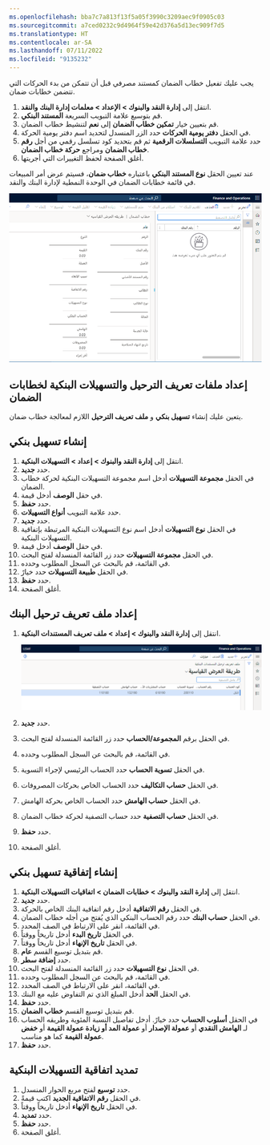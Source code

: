 ```yaml
---
ms.openlocfilehash: bba7c7a813f13f5a05f3990c3209aec9f0905c03
ms.sourcegitcommit: a7ced0232c9d4964f59e42d376a5d13ec909f7d5
ms.translationtype: HT
ms.contentlocale: ar-SA
ms.lasthandoff: 07/11/2022
ms.locfileid: "9135232"
---
```

يجب عليك تفعيل خطاب الضمان كمستند مصرفي قبل أن تتمكن من بدء الحركات التي تتضمن خطابات ضمان.

1.  انتقل إلى **‏‫إدارة النقد والبنوك‬ > الإعداد > معلمات إدارة البنك والنقد**.
2.  قم بتوسيع علامة التبويب السريعة **المستند البنكي**.
3.  قم بتعيين خيار **تمكين خطاب الضمان** إلى **نعم** لتنشيط خطاب الضمان.
4.  في الحقل **دفتر يومية الحركات** حدد الزر المنسدل لتحديد اسم دفتر يومية الحركة.
5.  حدد علامة التبويب **التسلسلات الرقمية** ثم قم بتحديد كود تسلسل رقمي من أجل **رقم خطاب الضمان** ومراجع **حركة خطاب الضمان**.
6.  أغلق الصفحة لحفظ التغييرات التي أجريتها.


عند تعيين الحقل **نوع المستند البنكي** باعتباره **خطاب ضمان**، فسيتم عرض أمر المبيعات في قائمة خطابات الضمان في الوحدة النمطية لإدارة البنك والنقد. 

![لقطة شاشة لصفحة خطاب الضمان.](../media/letter-of-guarantee.png)

## <a name="set-up-bank-facilities-and-posting-profiles-for-letters-of-guarantee"></a>إعداد ملفات تعريف الترحيل والتسهيلات البنكية لخطابات الضمان 

يتعين عليك إنشاء **تسهيل بنكي** و **ملف تعريف الترحيل** اللازم لمعالجة خطاب ضمان.

## <a name="create-a-bank-facility"></a>إنشاء تسهيل بنكي 

1.  انتقل إلى **‏‫إدارة النقد والبنوك‬ > إعداد > التسهيلات البنكية**.
2.  حدد **جديد‏‎**.
3.  في الحقل **مجموعة التسهيلات** أدخل اسم مجموعة التسهيلات البنكية لحركة خطاب الضمان.
4.  في حقل **الوصف** أدخل قيمة.
5.  حدد **حفظ**.
6.  حدد علامة التبويب **أنواع التسهيلات**.
7.  حدد **جديد‏‎**.
8.  في الحقل **نوع التسهيلات** أدخل اسم نوع التسهيلات البنكية المرتبطة بإتفاقية التسهيلات البنكية.
9.  في حقل **الوصف** أدخل قيمة.
10. في الحقل **مجموعة التسهيلات** حدد زر القائمة المنسدلة لفتح البحث.
11. في القائمة، قم بالبحث عن السجل المطلوب وحدده.
12. في الحقل **طبيعة التسهيلات** حدد خيارً.
13. حدد **حفظ**.
14. أغلق الصفحة.


## <a name="set-up-a-bank-posting-profile"></a>إعداد ملف تعريف ترحيل البنك 

1.  انتقل إلى **‏‫إدارة النقد والبنوك‬ > إعداد > ملف تعريف المستندات البنكية**.
 
    ![لقطة شاشة لصفحة ملف تعريف ترحيل المستندات البنكية.](../media/bank-document-posting-profile.png)  

2.  حدد **جديد‏‎**.
3.  في الحقل برقم **المجموعة/الحساب** حدد زر القائمة المنسدلة لفتح البحث.
4.  في القائمة، قم بالبحث عن السجل المطلوب وحدده.
5.  في الحقل **تسوية الحساب** حدد الحساب الرئيسي لإجراء التسوية.
6.  في الحقل **حساب التكاليف** حدد الحساب الخاص بحركات المصروفات.
7.  في الحقل **حساب الهامش** حدد الحساب الخاص بحركة الهامش.
8.  في الحقل **حساب التصفية** حدد حساب التصفية لحركة خطاب الضمان.
9.  حدد **حفظ**.
10. أغلق الصفحة.


## <a name="create-a-bank-facility-agreement"></a>إنشاء إتفاقية تسهيل بنكي 

1.  انتقل إلى **‏‫إدارة النقد والبنوك‬ > خطابات الضمان > اتفاقيات التسهيلات البنكية**.
2.  حدد **جديد‏‎**.
3.  في الحقل **رقم الاتفاقية** أدخل رقم اتفاقية البنك الخاص بالحركة.
4.  في الحقل **حساب البنك** حدد رقم الحساب البنكي الذي يُفتح من أجله خطاب الضمان.
5.  في القائمة، انقر على الارتباط في الصف المحدد.
6.  في الحقل **تاريخ البدء** أدخل تاريخاً ووقتاً.
7.  في الحقل **تاريخ الإنهاء** أدخل تاريخاً ووقتاً.
8.  قم بتبديل توسيع القسم **عام**.
9.  حدد **إضافة سطر**.
10. في الحقل **نوع التسهيلات** حدد زر القائمة المنسدلة لفتح البحث.
11. في القائمة، قم بالبحث عن السجل المطلوب وحدده.
12. في القائمة، انقر على الارتباط في الصف المحدد.
13. في الحقل **الحد** أدخل المبلغ الذي تم التفاوض عليه مع البنك.
14. حدد **حفظ**.
15. قم بتبديل توسيع القسم **خطاب الضمان**.
16. في الحقل **أسلوب الحساب** حدد خيارً.
أدخل تفاصيل النسبة المئوية وطريقه الحساب لـ **الهامش النقدي** أو **عمولة الإصدار** أو **عمولة المد أو زيادة عمولة القيمة** أو **خفض عمولة القيمة** كما هو مناسب.
17. حدد **حفظ**.




## <a name="extend-a-bank-facility-agreement"></a>تمديد اتفاقية التسهيلات البنكية 

1.  حدد **توسيع** لفتح مربع الحوار المنسدل.
2.  في الحقل **رقم الاتفاقية الجديد** اكتب قيمةً.
3.  في الحقل **تاريخ الإنهاء** أدخل تاريخاً ووقتاً.
4.  حدد **تمديد**.
5.  حدد **حفظ**.
6.  أغلق الصفحة.

